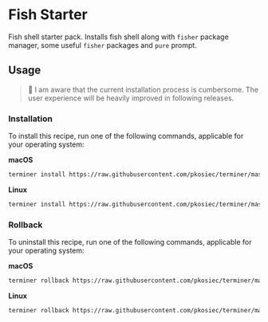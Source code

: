 # Fish Starter

Fish shell starter pack. Installs fish shell along with `fisher` package manager, some useful `fisher` packages and `pure` prompt.

## Usage

> :construction: I am aware that the current installation process is cumbersome. The user experience will be heavily improved in following releases.

### Installation

To install this recipe, run one of the following commands, applicable for your operating system:

**macOS**

```bash
terminer install https://raw.githubusercontent.com/pkosiec/terminer/master/recipes/fish-starter/darwin.yaml
```

**Linux**

```bash
terminer install https://raw.githubusercontent.com/pkosiec/terminer/master/recipes/fish-starter/linux.yaml
```

### Rollback

To uninstall this recipe, run one of the following commands, applicable for your operating system:

**macOS**

```bash
terminer rollback https://raw.githubusercontent.com/pkosiec/terminer/master/recipes/fish-starter/darwin.yaml
```

**Linux**

```bash
terminer rollback https://raw.githubusercontent.com/pkosiec/terminer/master/recipes/fish-starter/linux.yaml
```
